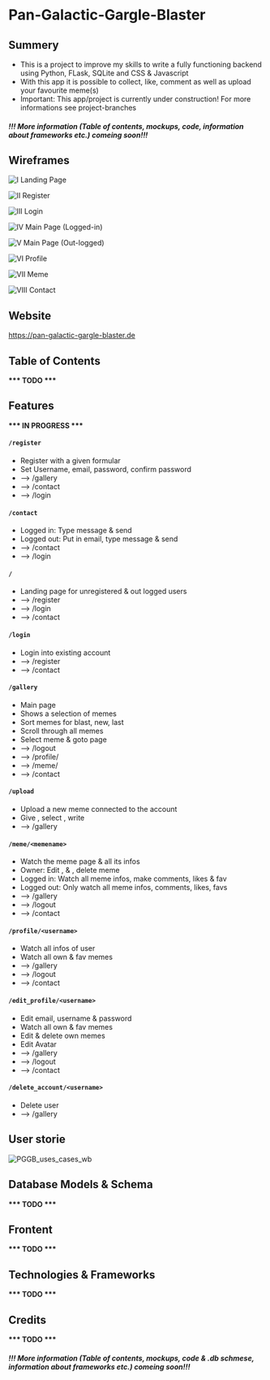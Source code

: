 # Pan-Galactic-Gargle-Blaster

## Summery

- This is a project to improve my skills to write a fully functioning backend using Python, FLask, SQLite and CSS & Javascript
- With this app it is possible to collect, like, comment as well as upload your favourite meme(s)
- Important: This app/project is currently under construction! For more informations see project-branches

#### *!!! More information (Table of contents, mockups, code, information about frameworks etc.) comeing soon!!!*


## Wireframes

![I  Landing Page](https://user-images.githubusercontent.com/60796711/114477608-bf640880-9bfc-11eb-81e5-d4424539c4dd.png)

![II  Register](https://user-images.githubusercontent.com/60796711/114477637-d0ad1500-9bfc-11eb-88ff-db0580fa2b17.png)

![III  Login](https://user-images.githubusercontent.com/60796711/114477650-d73b8c80-9bfc-11eb-9d47-f3a57377a9df.png)

![IV  Main Page (Logged-in)](https://user-images.githubusercontent.com/60796711/114477656-d9055000-9bfc-11eb-93f2-14d48a3a329d.png)

![V  Main Page (Out-logged)](https://user-images.githubusercontent.com/60796711/114477659-dacf1380-9bfc-11eb-815a-1d032ed05658.png)

![VI  Profile](https://user-images.githubusercontent.com/60796711/114477665-dc004080-9bfc-11eb-85fb-678d61c3d010.png)

![VII  Meme](https://user-images.githubusercontent.com/60796711/114477669-dd316d80-9bfc-11eb-98a3-15336753d0a6.png)

![VIII  Contact](https://user-images.githubusercontent.com/60796711/114477672-defb3100-9bfc-11eb-8e52-c333d7a8e754.png)

## Website

https://pan-galactic-gargle-blaster.de

## Table of Contents

__*** TODO ***__

## Features

__*** IN PROGRESS ***__

#### `/register`
* Register with a given formular
* Set Username, email, password, confirm password
* --> /gallery
* --> /contact
* --> /login

#### `/contact`
* Logged in:  Type message & send
* Logged out: Put in email, type message & send
* --> /contact
* --> /login

#### `/`
* Landing page for unregistered & out logged users
* --> /register
* --> /login
* --> /contact

#### `/login`
* Login into existing account
* --> /register
* --> /contact

#### `/gallery`
* Main page
* Shows a selection of memes
* Sort memes for blast, new, last
* Scroll through all memes
* Select meme & goto page
* --> /logout
* --> /profile/<username>
* --> /meme/<memename>
* --> /contact

#### `/upload`
* Upload a new meme connected to the <user> account
* Give <memename>, select <genre>, write <infotext>
* --> /gallery

#### `/meme/<memename>`
* Watch the meme page & all its infos
* Owner: Edit <memename>, <genre> & <infotext>, delete meme
* Logged in: Watch all meme infos, make comments, likes & fav
* Logged out: Only watch all meme infos, comments, likes, favs
* --> /gallery
* --> /logout
* --> /contact

#### `/profile/<username>`
* Watch all infos of user
* Watch all own & fav memes
* --> /gallery
* --> /logout
* --> /contact

#### `/edit_profile/<username>`
* Edit email, username & password
* Watch all own & fav memes
* Edit & delete own memes
* Edit Avatar
* --> /gallery
* --> /logout
* --> /contact

#### `/delete_account/<username>`
* Delete user
* --> /gallery

## User storie

![PGGB_uses_cases_wb](https://user-images.githubusercontent.com/60796711/114630927-e8979e00-9cbb-11eb-9145-ed98b7677eaf.png)

## Database Models & Schema

__*** TODO ***__

## Frontent

__*** TODO ***__

## Technologies & Frameworks

__*** TODO ***__

## Credits

__*** TODO ***__

#### *!!! More information (Table of contents, mockups, code & .db schmese, information about frameworks etc.) comeing soon!!!*



